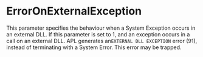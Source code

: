 # ErrorOnExternalException

This parameter specifies the behaviour when a System Exception occurs in an external DLL. If this parameter is set to 1, and an exception occurs in a call on an external DLL. APL generates an`EXTERNAL DLL EXCEPTION` error (91), instead of terminating with a System Error. This error may be trapped.
